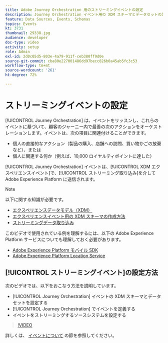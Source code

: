 ```yaml
---
title: Adobe Journey Orchestration 用のストリーミングイベントの設定
description: Journey Orchestration イベント用の XDM スキーマとデータセットの設定方法、Journey Orchestration でのイベントの定義方法およびイベントをストリーミングするソースシステムの設定方法について説明します。
feature: Data Sources, Events, Schemas
topics: Events
kt: 3731
thumbnail: 29338.jpg
audience: developer
doc-type: video
activity: setup
role: Admin
exl-id: 2d0c05d5-803e-4a79-911f-ceb380ff9d0e
source-git-commit: cba80e227001486dd97becc826b0a45ab5fc3c53
workflow-type: tm+mt
source-wordcount: '261'
ht-degree: 72%

---
```


# ストリーミングイベントの設定

[!UICONTROL Journey Orchestration] は、イベントをリッスンし、これらのイベントに基づいて、顧客のジャーニー内で最善の次のアクションをオーケストレーションします。イベントは、次の項目に関連付けることができます。

* 個人の直接的なアクション（製品の購入、店舗への訪問、買い物かごの放棄など）、または
* 個人に関連する何か（例えば、10,000 ロイヤルティポイントに達した）

[!UICONTROL Journey Orchestration] イベントは、[!UICONTROL XDM エクスペリエンスイベント]で、[!UICONTROL ストリーミング取り込み]を介して Adobe Experience Platform に送信されます。

>[!NOTE]
>
>以下に関する知識が必要です。
>
>* [エクスペリエンスデータモデル（XDM）](https://experienceleague.adobe.com/docs/platform-learn/tutorials/schemas/schemas-and-experience-data-model.html?lang=ja)
>* [エクスペリエンスイベント用の XDM スキーマの作成方法](https://experienceleague.adobe.com/docs/platform-learn/tutorials/schemas/create-schemas.html?lang=ja)
>* [ストリーミングデータ取り込み](https://experienceleague.adobe.com/docs/platform-learn/tutorials/data-ingestion/understanding-streaming-ingestion.html?lang=en)
>
>このビデオで使用されている例を理解するには、以下の Adobe Experience Platform サービスについても理解しておく必要があります。
>
>* [Adobe Experience Platform モバイル SDK](https://experienceleague.adobe.com/docs/platform-learn/data-collection/mobile-sdk/overview.html?lang=ja)
>* [Adobe Experience Platform Location Service](https://experienceleague.adobe.com/docs/places/using/home.html?lang=ja)


## [!UICONTROL ストリーミングイベント]の設定方法

次のビデオでは、以下をおこなう方法を説明しています。

* [!UICONTROL Journey Orchestration] イベントの XDM スキーマとデータセットを設定する
* [!UICONTROL Journey Orchestration] でイベントを定義する
* イベントをストリーミングするソースシステムを設定する

>[!VIDEO](https://video.tv.adobe.com/v/29338?quality=12&learn=on)

詳しくは、 [イベントについて](https://experienceleague.adobe.com/docs/journeys/using/events-journeys/about-events/about-events.html?lang=en) の節を参照してください。
